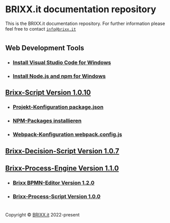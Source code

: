 # BRIXX.it documentation repository

This is the BRIXX.it documentation repository. For further information please feel free to contact [`info@brixx.it`](info@brixx.it)

#

## Web Development Tools

-   ### [Install Visual Studio Code for Windows](./docs/VSCode-install.md)
-   ### [Install Node.js and npm for Windows](./docs/Nodejs-install.md)

## [Brixx-Script Version 1.0.10](./brixx-script/README.md)

-   ### [Projekt-Konfiguration package.json](./docs/NPM-config.md)
-   ### [NPM-Packages installieren](./docs/NPM-install.md)
-   ### [Webpack-Konfiguration webpack.config.js](./docs/Webpack-config.md)

## [Brixx-Decision-Script Version 1.0.7](./brixx-decision-script/README.md)

## [Brixx-Process-Engine Version 1.1.0](./brixx-process-engine/README.md)

-   ### [Brixx BPMN-Editor Version 1.2.0](./brixx-bpmn-editor/README.md)
-   ### [Brixx-Process-Script Version 1.0.0](./brixx-process-script/README.md)


#

Copyright © [BRIXX.it](http://www.brixx.it) 2022-present
